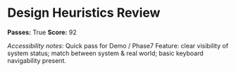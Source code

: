 # Design Heuristics Review

**Passes:** True
**Score:** 92

_Accessibility notes:_
Quick pass for Demo / Phase7 Feature: clear visibility of system status; match between system & real world; basic keyboard navigability present.
